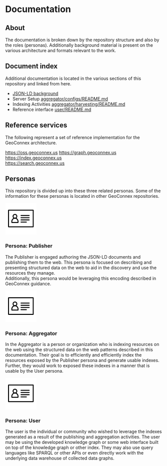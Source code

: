 # Documentation


## About

The documentation is broken down by the repository structure and also by
the roles (personas).  Additionally background
material is present on the various architecture and formats relevant to the work. 


## Document index
Additional documentation is located in the various sections of this repository 
and linked from here.

* [JSON-LD background](./jsonld.md)
* Server Setup [aggregator/configs/README.md](/aggregator/configs/README.md)
* Indexing Activities [aggregator/harvesting/README.md](/aggregator/harvesting/README.md)
* Reference interface [user/README.md](/user/README.md)
  
## Reference services

The following represent a set of reference implementation for the GeoConnex architecture.  

https://oss.geoconnex.us 
https://graph.geoconnex.us  
https://index.geoconnex.us  
https://search.geoconnex.us  

## Personas

This repository is divided up into these three related personas.  Some of the information 
for these personas is located in other GeoConnex repositories.  


![pub](./images/persona.png)

### Persona: Publisher


The Publisher is engaged authoring the JSON-LD documents and publishing them to the web. This persona is focused on describing and presenting structured data on the web to aid in the discovery and use the resources they manage.  
Additionally, this persona would be leveraging this encoding described in GeoConnex guidance. 

![pub](./images/persona.png)

### Persona: Aggregator

In the Aggregator is a person or organization who is indexing resources on the web using the structured data on the web patterns described in this documentation.
Their goal is to efficiently and efficiently index the resources exposed by the Publisher persona and generate usable indexes. Further, they would work to exposed these indexes in a manner that is usable by the User persona. 

![pub](./images/persona.png)

### Persona: User

The user is the individual or community who wished to leverage the indexes generated as a result of the publishing and aggregation activities. The user may be using the developed knowledge graph or some web interface built on top of the knowledge graph or other index. They may also use query languages like SPARQL or other APIs or even directly work with the underlying data warehouse of collected data graphs.
